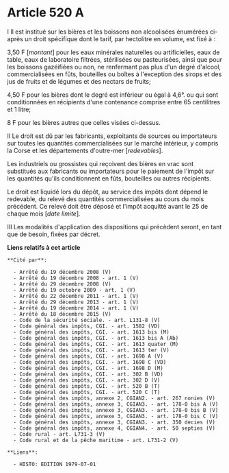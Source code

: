 # Article 520 A

I  Il est institué sur les bières et les boissons non alcoolisées énumérées ci-après un droit spécifique dont le tarif, par
hectolitre en volume, est fixé à :

3,50 F [*montant*] pour les eaux minérales naturelles ou artificielles, eaux de table, eaux de laboratoire filtrées,
stérilisées ou pasteurisées, ainsi que pour les boissons gazéifiées ou non, ne renfermant pas plus d'un degré d'alcool,
commercialisées en fûts, bouteilles ou boîtes à l'exception des sirops et des jus de fruits et de légumes et des nectars de
fruits;

4,50 F pour les bières dont le degré est inférieur ou égal à 4,6°. ou qui sont conditionnées en récipients d'une contenance
comprise entre 65 centilitres et 1 litre;

8 F pour les bières autres que celles visées ci-dessus.

II  Le droit est dû par les fabricants, exploitants de sources ou importateurs sur toutes les quantités commercialisées sur
le marché intérieur, y compris la Corse et les départements d'outre-mer [*redevables*].

Les industriels ou grossistes qui reçoivent des bières en vrac sont substitués aux fabricants ou importateurs pour le
paiement de l'impôt sur les quantités qu'ils conditionnent en fûts, bouteilles ou autres récipients.

Le droit est liquidé lors du dépôt, au service des impôts dont dépend le redevable, du relevé des quantités commercialisées
au cours du mois précédent. Ce relevé doit être déposé et l'impôt acquitté avant le 25 de chaque mois [*date limite*].

III  Les modalités d'application des dispositions qui précèdent seront, en tant que de besoin, fixées par décret.

**Liens relatifs à cet article**

	**Cité par**:

	  - Arrêté du 19 décembre 2008 (V)
	  - Arrêté du 19 décembre 2008 - art. 1 (V)
	  - Arrêté du 29 décembre 2008 (V)
	  - Arrêté du 19 octobre 2009 - art. 1 (V)
	  - Arrêté du 22 décembre 2011 - art. 1 (V)
	  - Arrêté du 29 décembre 2013 - art. 1 (V)
	  - Arrêté du 19 décembre 2014 - art. 1 (V)
	  - Arrêté du 18 décembre 2015 (V)
	  - Code de la sécurité sociale. - art. L131-8 (V)
	  - Code général des impôts, CGI. - art. 1582 (VD)
	  - Code général des impôts, CGI. - art. 1613 bis (M)
	  - Code général des impôts, CGI. - art. 1613 bis A (Ab)
	  - Code général des impôts, CGI. - art. 1613 quater (M)
	  - Code général des impôts, CGI. - art. 1613 ter (V)
	  - Code général des impôts, CGI. - art. 1698 A (V)
	  - Code général des impôts, CGI. - art. 1698 C (VD)
	  - Code général des impôts, CGI. - art. 1698 D (M)
	  - Code général des impôts, CGI. - art. 302 B (VD)
	  - Code général des impôts, CGI. - art. 302 D (V)
	  - Code général des impôts, CGI. - art. 520 B (T)
	  - Code général des impôts, CGI. - art. 520 C (T)
	  - Code général des impôts, annexe 2, CGIAN2. - art. 267 nonies (V)
	  - Code général des impôts, annexe 3, CGIAN3. - art. 178-0 bis A (V)
	  - Code général des impôts, annexe 3, CGIAN3. - art. 178-0 bis B (V)
	  - Code général des impôts, annexe 3, CGIAN3. - art. 178-0 bis C (V)
	  - Code général des impôts, annexe 3, CGIAN3. - art. 350 decies (V)
	  - Code général des impôts, annexe 4, CGIAN4. - art. 50 septies (V)
	  - Code rural - art. L731-3 (V)
	  - Code rural et de la pêche maritime - art. L731-2 (V)

	**Liens**:

	  - HISTO: EDITION 1979-07-01
